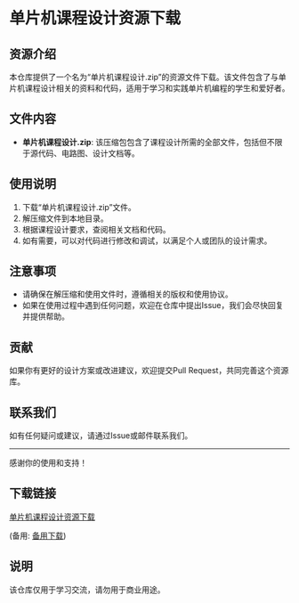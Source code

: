 # 单片机课程设计资源下载

## 资源介绍

本仓库提供了一个名为“单片机课程设计.zip”的资源文件下载。该文件包含了与单片机课程设计相关的资料和代码，适用于学习和实践单片机编程的学生和爱好者。

## 文件内容

- **单片机课程设计.zip**: 该压缩包包含了课程设计所需的全部文件，包括但不限于源代码、电路图、设计文档等。

## 使用说明

1. 下载“单片机课程设计.zip”文件。
2. 解压缩文件到本地目录。
3. 根据课程设计要求，查阅相关文档和代码。
4. 如有需要，可以对代码进行修改和调试，以满足个人或团队的设计需求。

## 注意事项

- 请确保在解压缩和使用文件时，遵循相关的版权和使用协议。
- 如果在使用过程中遇到任何问题，欢迎在仓库中提出Issue，我们会尽快回复并提供帮助。

## 贡献

如果你有更好的设计方案或改进建议，欢迎提交Pull Request，共同完善这个资源库。

## 联系我们

如有任何疑问或建议，请通过Issue或邮件联系我们。

---

感谢你的使用和支持！

## 下载链接
[单片机课程设计资源下载](https://pan.quark.cn/s/334524a71211) 

(备用: [备用下载](https://pan.baidu.com/s/1cMoBQM_H0kqgA6nD78TjlQ?pwd=1234))

## 说明

该仓库仅用于学习交流，请勿用于商业用途。
